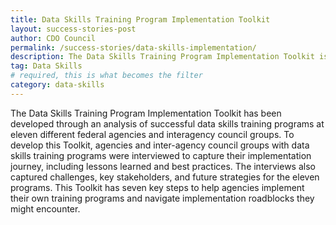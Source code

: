 ```yaml
---
title: Data Skills Training Program Implementation Toolkit
layout: success-stories-post
author: CDO Council
permalink: /success-stories/data-skills-implementation/
description: The Data Skills Training Program Implementation Toolkit is designed to provide both small and large agencies with information to develop their own data skills training programs. The information provided will serve as a roadmap to the design, implementation, and administration of federal data skills training programs.
tag: Data Skills
# required, this is what becomes the filter
category: data-skills
---
```


The Data Skills Training Program Implementation Toolkit has been developed through an analysis of successful data skills training programs at eleven different federal agencies and interagency council groups. To develop this Toolkit, agencies and inter-agency council groups with data skills training programs were interviewed to capture their implementation journey, including lessons learned and best practices. The interviews also captured challenges, key stakeholders, and future strategies for the eleven programs. This Toolkit has seven key steps to help agencies implement their own training programs and navigate implementation roadblocks they might encounter. 